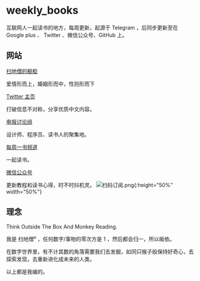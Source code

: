 # weekly_books

互联网人一起读书的地方，每周更新，起源于 Telegram ，后同步更新至在 Google plus 、 Twitter 、微信公众号、GitHub 上。

## 网站

[扫地僧的橱柜](https://ebooksplan.club/)

爱情形而上，婚姻形而中，性则形而下

[Twitter 主页](https://twitter.com/EbookPla)

打破信息不对称，分享优质中文内容。

[电报讨论组](https://t.me/what_youread)

设计师、程序员、读书人的聚集地。

[每周一书频道](https://t.me/weekly_books)

一起读书。

[微信公众号](https://mp.weixin.qq.com/s/EGdpQWIvWd1XjDSBNP9sgA)

更新教程和读书心得，时不时抖机灵。
![扫码订阅.png](https://i.loli.net/2019/06/24/5d10944012a0e16495.png){:height="50%" width="50%"}




## 理念

Think Outside The Box And Monkey Reading.

我是 扫地僧⁰ ，任何数字/事物的零次方是 1 ，然后都会归一，所以皈依。

在数字世界里，有不计其数的角落需要我们去发掘，如同只猴子般保持好奇心，去探索发现，去重新进化成未来的人类。

以上都是我编的。

